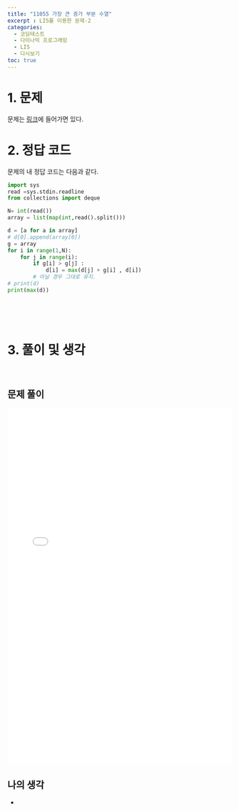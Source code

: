 ```yaml
---
title: "11055 가장 큰 증가 부분 수열"
excerpt : LIS를 이용한 문제-2
categories:
  - 코딩테스트
  - 다이나믹 프로그래밍
  - LIS
  - 다시보기
toc: true
---
```

  
# 1. 문제
문제는 [링크](https://www.acmicpc.net/problem/11055)에 들어가면 있다.

# 2. 정답 코드

문제의 내 정답 코드는 다음과 같다.

```python
import sys
read =sys.stdin.readline
from collections import deque

N= int(read())
array = list(map(int,read().split()))

d = [a for a in array]
# d[0].append(array[0])
g = array
for i in range(1,N):
    for j in range(i):
        if g[i] > g[j] :
            d[i] = max(d[j] + g[i] , d[i])
        # 아닐 경우 그대로 유지.
# print(d)
print(max(d))

```

<br/><br/><br/>

# 3. 풀이 및 생각

<br/>

## 문제 풀이


<iframe width="100%" height="800px" src="/assets/videos/코딩테스트/problem11055.avi" frameborder="0" allowfullscreen></iframe>



<br/> 

## 나의 생각

-